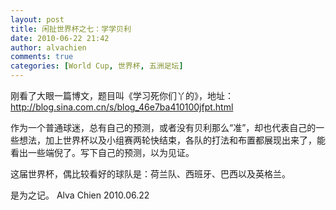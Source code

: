 ```yaml
---
layout: post
title: 闲扯世界杯之七：学学贝利
date: 2010-06-22 21:42
author: alvachien
comments: true
categories: [World Cup, 世界杯, 五洲足坛]
---
```

刚看了大眼一篇博文，题目叫《学习死你们丫的》，地址：<a title="http://blog.sina.com.cn/s/blog_46e7ba410100jfpt.html" href="http://blog.sina.com.cn/s/blog_46e7ba410100jfpt.html">http://blog.sina.com.cn/s/blog_46e7ba410100jfpt.html</a>

作为一个普通球迷，总有自己的预测，或者没有贝利那么“准”，却也代表自己的一些想法，加上世界杯以及小组赛两轮快结束，各队的打法和布置都展现出来了，能看出一些端倪了。写下自己的预测，以为见证。

这届世界杯，偶比较看好的球队是：荷兰队、西班牙、巴西以及英格兰。

是为之记。
Alva Chien
2010.06.22
